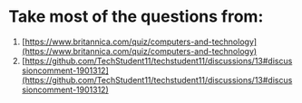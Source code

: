 # Take most of the questions from:
1. [https://www.britannica.com/quiz/computers-and-technology](https://www.britannica.com/quiz/computers-and-technology)
2. [https://github.com/TechStudent11/techstudent11/discussions/13#discussioncomment-1901312](https://github.com/TechStudent11/techstudent11/discussions/13#discussioncomment-1901312)
